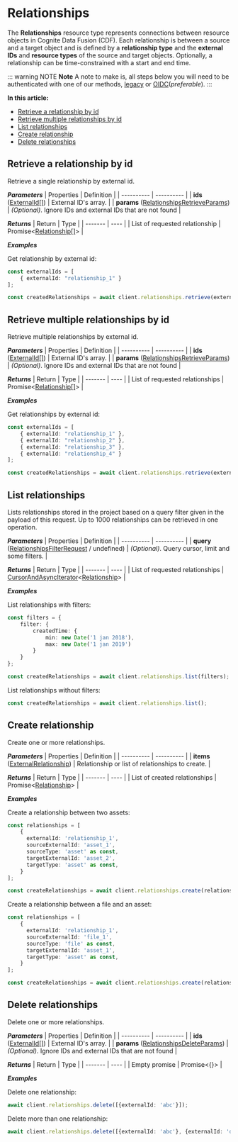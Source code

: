 # Relationships

<!--What are Relationships?  Generic overview information-->

The **Relationships** resource type represents connections between resource objects in Cognite Data Fusion (CDF). Each relationship is between a source and a target object and is defined by a **relationship type** and the **external IDs** and **resource types** of the source and target objects. Optionally, a relationship can be time-constrained with a start and end time.


::: warning NOTE
**Note** A note to make is, all steps below you will need to be authenticated with one of our methods, [legacy](https://docs.cognite.com/dev/guides/sdk/js/authentication/#cdf-auth-flow) or [OIDC](https://docs.cognite.com/dev/guides/sdk/js/authentication/#openid-connect-oidc)(*preferable*).
:::

**In this article:**

  - [Retrieve a relationship by id](#retrieve-a-relationship-by-id)
  - [Retrieve multiple relationships by id](#retrieve-multiple-relationships-by-id)
  - [List relationships](#list-relationships)
  - [Create relationship](#create-relationships)
  - [Delete relationships](#delete-relationships)

## Retrieve a relationship by id

Retrieve a single relationship by external id.

***Parameters***
| Properties | Definition |
| ---------- | ---------- |
| **ids** ([ExternalId[]](https://cognitedata.github.io/cognite-sdk-js/interfaces/externalid.html)) | External ID's array. |
| **params** ([RelationshipsRetrieveParams](https://cognitedata.github.io/cognite-sdk-js/globals.html#relationshipsretrieveparams)) | *(Optional)*. Ignore IDs and external IDs that are not found |

***Returns***
| Return | Type |
| ------- | ---- |
| List of requested relationship |  Promise<[Relationship[]](https://cognitedata.github.io/cognite-sdk-js/interfaces/relationship.html)> |

***Examples***

Get relationship by external id:

```ts
const externalIds = [
	{ externalId: "relationship_1" }
];

const createdRelationships = await client.relationships.retrieve(externalIds);
```

## Retrieve multiple relationships by id

Retrieve multiple relationships by external id.

***Parameters***
| Properties | Definition |
| ---------- | ---------- |
| **ids** ([ExternalId[]](https://cognitedata.github.io/cognite-sdk-js/interfaces/externalid.html)) | External ID's array. |
| **params** ([RelationshipsRetrieveParams](https://cognitedata.github.io/cognite-sdk-js/globals.html#relationshipsretrieveparams)) | *(Optional)*. Ignore IDs and external IDs that are not found |

***Returns***
| Return | Type |
| ------- | ---- |
| List of requested relationships |  Promise<[Relationship[]](https://cognitedata.github.io/cognite-sdk-js/interfaces/relationship.html)> |

***Examples***

Get relationships by external id:

```ts
const externalIds = [
	{ externalId: "relationship_1" },
    { externalId: "relationship_2" },
    { externalId: "relationship_3" },
    { externalId: "relationship_4" }
];

const createdRelationships = await client.relationships.retrieve(externalIds);
```

## List relationships

Lists relationships stored in the project based on a query filter given in the payload of this request. Up to 1000 relationships can be retrieved in one operation.

***Parameters***
| Properties | Definition |
| ---------- | ---------- |
| **query** ([RelationshipsFilterRequest](https://cognitedata.github.io/cognite-sdk-js/interfaces/relationshipsfilterrequest.html) / undefined) | *(Optional)*. Query cursor, limit and some filters. |

***Returns***
| Return | Type |
| ------- | ---- |
| List of requested relationships |  [CursorAndAsyncIterator](https://cognitedata.github.io/cognite-sdk-js/globals.html#cursorandasynciterator)<[Relationship](https://cognitedata.github.io/cognite-sdk-js/interfaces/relationship.html)> |

***Examples***

List relationships with filters:

```ts
const filters = {
	filter: {
    	createdTime: {
        	min: new Date('1 jan 2018'),
            max: new Date('1 jan 2019')
        }
    }
};

const createdRelationships = await client.relationships.list(filters);
```

List relationships without filters:

```ts
const createdRelationships = await client.relationships.list();
```

## Create relationship

Create one or more relationships.

***Parameters***
| Properties | Definition |
| ---------- | ---------- |
| **items** ([ExternalRelationship](https://cognitedata.github.io/cognite-sdk-js/interfaces/externalrelationship.html)) | Relationship or list of relationships to create. |

***Returns***
| Return | Type |
| ------- | ---- |
| List of created relationships |  Promise<[Relationship](https://cognitedata.github.io/cognite-sdk-js/interfaces/relationship.html)> |

***Examples***

Create a relationship between two assets:

```ts
const relationships = [
    {
      externalId: 'relationship_1',
      sourceExternalId: 'asset_1',
      sourceType: 'asset' as const,
      targetExternalId: 'asset_2',
      targetType: 'asset' as const,
    }
];

const createRelationships = await client.relationships.create(relationships);
```

Create a relationship between a file and an asset:

```ts
const relationships = [
    {
      externalId: 'relationship_1',
      sourceExternalId: 'file_1',
      sourceType: 'file' as const,
      targetExternalId: 'asset_1',
      targetType: 'asset' as const,
    }
];

const createRelationships = await client.relationships.create(relationships);
```

## Delete relationships

Delete one or more relationships.

***Parameters***
| Properties | Definition |
| ---------- | ---------- |
| **ids** ([ExternalId[]](https://cognitedata.github.io/cognite-sdk-js/interfaces/externalid.html)) | External ID's array. |
| **params** ([RelationshipsDeleteParams](https://cognitedata.github.io/cognite-sdk-js/globals.html#relationshipsdeleteparams)) | *(Optional)*. Ignore IDs and external IDs that are not found |

***Returns***
| Return | Type |
| ------- | ---- |
| Empty promise | Promise<{}> |

***Examples***

Delete one relationship:

```ts
await client.relationships.delete([{externalId: 'abc'}]);
```

Delete more than one relationship:

```ts
await client.relationships.delete([{externalId: 'abc'}, {externalId: 'def'}]);
```
